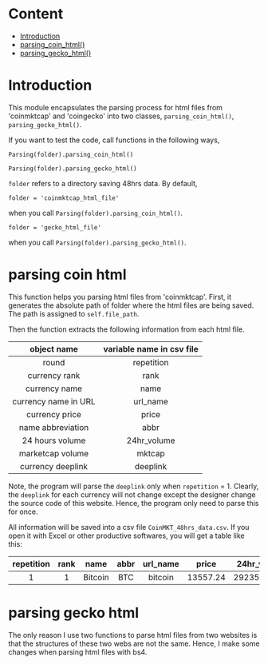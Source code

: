 # Content
- [Introduction](#Introduction)  
- [parsing_coin_html()](#parsing-coin-html)  
- [parsing_gecko_html()](#parsing-gecko-html)


# Introduction
This module encapsulates the parsing process for html files from 
'coinmktcap' and 'coingecko' into two classes, `parsing_coin_html()`, 
`parsing_gecko_html()`.

If you want to test the code, call functions in the following ways,

`Parsing(folder).parsing_coin_html()` 

`Parsing(folder).parsing_gecko_html()`

`folder` refers to a directory saving 48hrs data. By default, 

```
folder = 'coinmktcap_html_file'
```
when you call `Parsing(folder).parsing_coin_html()`.

```
folder = 'gecko_html_file'
```
when you call `Parsing(folder).parsing_gecko_html()`.


# parsing coin html
This function helps you parsing html files from 'coinmktcap'.
First, it generates the absolute path of folder where the html files are being saved.
The path is assigned to `self.file_path`.

Then the function extracts the following information from each html file.

| object name | variable name in csv file |
| :-----------: | :---------: |
| round | repetition |
| currency rank | rank |
| currency name | name |
| currency name in URL | url_name |
| currency price | price |
| name abbreviation | abbr |
| 24 hours volume | 24hr_volume |
| marketcap volume | mktcap|
| currency deeplink | deeplink |

Note, the program will parse the `deeplink` only when `repetition` = 1. Clearly,
the `deeplink` for each currency will not change except the designer change the 
source code of this website. Hence, the program only need to parse this for once.

All information will be saved into a csv file `CoinMKT_48hrs_data.csv`. If you open
it with Excel or other productive softwares, you will get a table like this:

|repetition|rank|name|abbr|url_name|price|24hr_volume|mktcap|deeplink|
| :---: | :---: | :---: | :---: | :---: | :---: | :---: | :---: | :---: |
|1|1|Bitcoin|BTC|bitcoin|13557.24|29235458764|251205623878|https://coinmarketcap.com/currencies/bitcoin/|


# parsing gecko html
The only reason I use two functions to parse html files from two websites is
that the structures of these two webs are not the same. Hence, I make some changes
when parsing html files with bs4.

